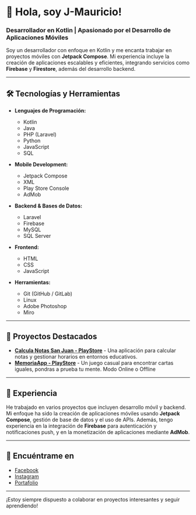 # 👋 Hola, soy J-Mauricio!

### Desarrollador en Kotlin | Apasionado por el Desarrollo de Aplicaciones Móviles

Soy un desarrollador con enfoque en Kotlin y me encanta trabajar en proyectos móviles con **Jetpack Compose**. Mi experiencia incluye la creación de aplicaciones escalables y eficientes, integrando servicios como **Firebase** y **Firestore**, además del desarrollo backend.

---

## 🛠️ Tecnologías y Herramientas

- **Lenguajes de Programación:**
  - Kotlin
  - Java
  - PHP (Laravel)
  - Python
  - JavaScript
  - SQL

- **Mobile Development:**
  - Jetpack Compose
  - XML
  - Play Store Console
  - AdMob

- **Backend & Bases de Datos:**
  - Laravel
  - Firebase
  - MySQL
  - SQL Server

- **Frontend:**
  - HTML
  - CSS
  - JavaScript

- **Herramientas:**
  - Git (GitHub / GitLab)
  - Linux
  - Adobe Photoshop
  - Miro

---

## 📂 Proyectos Destacados
- [**Calcula Notas San Juan - PlayStore**](https://play.google.com/store/apps/details?id=com.JoP.calculanotassanjuan&hl=es_PE) - Una aplicación para calcular notas y gestionar horarios en entornos educativos.
- [**MemoriaApp - PlayStore**](https://play.google.com/store/apps/details?id=com.jop.memoriapp&hl=es_PE) - Un juego casual para encontrar cartas iguales, pondras a prueba tu mente. Modo Online o Offline

---

## 🚀 Experiencia

He trabajado en varios proyectos que incluyen desarrollo móvil y backend. Mi enfoque ha sido la creación de aplicaciones móviles usando **Jetpack Compose**, gestión de base de datos y el uso de APIs. Además, tengo experiencia en la integración de **Firebase** para autenticación y notificaciones push, y en la monetización de aplicaciones mediante **AdMob**.

---

## 🔗 Encuéntrame en
- [Facebook](https://www.facebook.com/joffree.mauricio.3)
- [Instagram](https://twitter.com/)
- [Portafolio](https://tu-portfolio.com)

---

¡Estoy siempre dispuesto a colaborar en proyectos interesantes y seguir aprendiendo!
